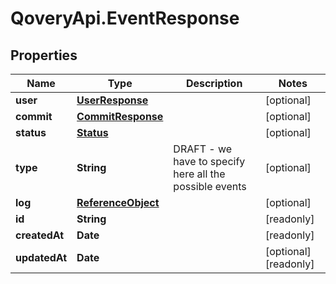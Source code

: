 # QoveryApi.EventResponse

## Properties

Name | Type | Description | Notes
------------ | ------------- | ------------- | -------------
**user** | [**UserResponse**](UserResponse.md) |  | [optional] 
**commit** | [**CommitResponse**](CommitResponse.md) |  | [optional] 
**status** | [**Status**](Status.md) |  | [optional] 
**type** | **String** | DRAFT - we have to specify here all the possible events | [optional] 
**log** | [**ReferenceObject**](ReferenceObject.md) |  | [optional] 
**id** | **String** |  | [readonly] 
**createdAt** | **Date** |  | [readonly] 
**updatedAt** | **Date** |  | [optional] [readonly] 


